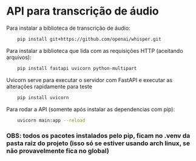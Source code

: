 # API para transcrição de áudio

Para instalar a biblioteca de transcrição de áudio:
```bash
    pip install git+https://github.com/openai/whisper.git
```

Para instalar a biblioteca que lida com as requisições HTTP (aceitando arquivos):
```bash
    pip install fastapi uvicorn python-multipart
```

Uvicorn serve para executar o servidor com FastAPI e executar as alterações rapidamente para teste
```bash
    pip install uvicorn
```


Para rodar a API (somente após instalar as dependencias com pip):
```bash
    uvicorn main:app --reload
```

### OBS: todos os pacotes instalados pelo pip, ficam no .venv da pasta raiz do projeto (isso só se estiver usando arch linux, se não provavelmente fica no global)